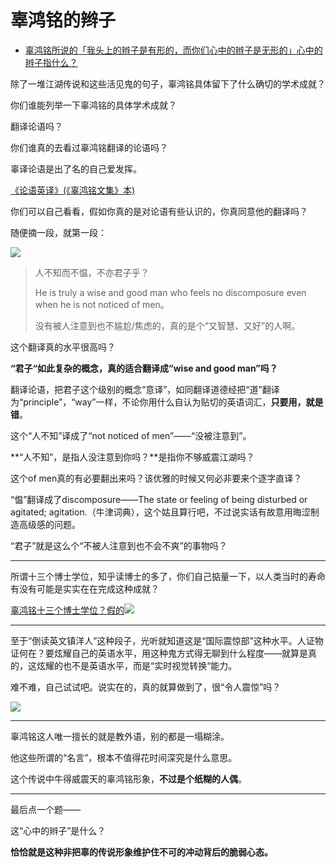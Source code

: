 # 辜鸿铭的辫子

- [辜鸿铭所说的「我头上的辫子是有形的，而你们心中的辫子是无形的」心中的辫子指什么？](https://www.zhihu.com/question/36058187/answer/1781542729)
  

除了一堆江湖传说和这些活见鬼的句子，辜鸿铭具体留下了什么确切的学术成就？

你们谁能列举一下辜鸿铭的具体学术成就？

翻译论语吗？

你们谁真的去看过辜鸿铭翻译的论语吗？

辜译论语是出了名的自己爱发挥。

[《论语英译》(《辜鸿铭文集》本)](https://link.zhihu.com/?target=http%3A//sssch.net/Admin/ckfinder/userfiles/files/shujixiazai/shujijijin/%25E8%25AE%25BA%25E8%25AF%25AD/%25E3%2580%258A%25E8%25AE%25BA%25E8%25AF%25AD%25E8%258B%25B1%25E8%25AF%2591%25E3%2580%258B%28%25E3%2580%258A%25E8%25BE%259C%25E9%25B8%25BF%25E9%2593%25AD%25E6%2596%2587%25E9%259B%2586%25E3%2580%258B%25E6%259C%25AC%29.pdf)

你们可以自己看看，假如你真的是对论语有些认识的，你真同意他的翻译吗？

随便摘一段，就第一段：

![](https://pic2.zhimg.com/80/v2-56bbc83458e8106b83b004b9d90268c6_1440w.jpg?source=c8b7c179)

> 人不知而不愠，不亦君子乎？  
>   
> He is truly a wise and good man who feels no discomposure even when he is not noticed of men。  
>   
> 没有被人注意到也不尴尬/焦虑的，真的是个“又智慧、又好”的人啊。

这个翻译真的水平很高吗？

**“君子“如此复杂的概念，真的适合翻译成“wise and good man”吗？**

翻译论语，把君子这个级别的概念“意译”，如同翻译道德经把“道”翻译为“principle”，“way”一样，不论你用什么自认为贴切的英语词汇，**只要用，就是错**。

这个“人不知”译成了“not noticed of men”——“没被注意到”。

**“人不知”，是指人没注意到你吗？**是指你不够威震江湖吗？

这个of men真的有必要翻出来吗？该优雅的时候又何必非要来个逐字直译？

“愠”翻译成了discomposure——The state or feeling of being disturbed or agitated; agitation.（牛津词典），这个姑且算行吧，不过说实话有故意用晦涩制造高级感的问题。

“君子”就是这么个“不被人注意到也不会不爽”的事物吗？

---

所谓十三个博士学位，知乎读博士的多了，你们自己掂量一下，以人类当时的寿命有没有可能是实实在在完成这种成就？

[辜鸿铭十三个博士学位？假的![](https://pic1.zhimg.com/v2-ba646b0f4baffd57625c4f354192658b_ipico.jpg?source=c8b7c179)](https://link.zhihu.com/?target=http%3A//www.360doc.cn/article/4071104_709581208.html)

  

---

至于“倒读英文镇洋人”这种段子，光听就知道这是“国际震惊部”这种水平。人证物证何在？要炫耀自己的英语水平，用这种鬼方式得无聊到什么程度——就算是真的，这炫耀的也不是英语水平，而是“实时视觉转换“能力。

难不难，自己试试吧。说实在的，真的就算做到了，很“令人震惊”吗？

![](https://pic2.zhimg.com/80/v2-6ad425c1c8b4ab3698784e0669656b02_1440w.jpg?source=c8b7c179)

  

---

辜鸿铭这人唯一擅长的就是教外语，别的都是一塌糊涂。

他这些所谓的“名言”，根本不值得花时间深究是什么意思。

  

这个传说中牛得威震天的辜鸿铭形象，**不过是个纸糊的人偶**。

  

---

最后点一个题——

这“心中的辫子”是什么？

**恰恰就是这种非把辜的传说形象维护住不可的冲动背后的脆弱心态。**
